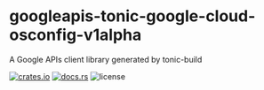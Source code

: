 # googleapis-tonic-google-cloud-osconfig-v1alpha

A Google APIs client library generated by tonic-build

[![crates.io](https://img.shields.io/crates/v/googleapis-tonic-google-cloud-osconfig-v1alpha)](https://crates.io/crates/googleapis-tonic-google-cloud-osconfig-v1alpha)
[![docs.rs](https://img.shields.io/docsrs/googleapis-tonic-google-cloud-osconfig-v1alpha)](https://docs.rs/googleapis-tonic-google-cloud-osconfig-v1alpha)
![license](https://img.shields.io/crates/l/googleapis-tonic-google-cloud-osconfig-v1alpha)
